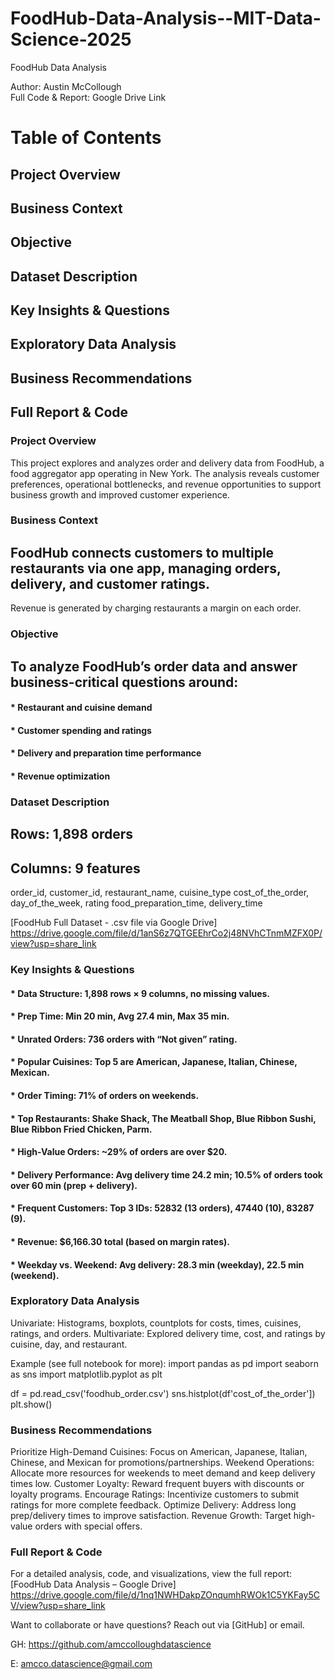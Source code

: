# FoodHub-Data-Analysis--MIT-Data-Science-2025

FoodHub Data Analysis

Author: Austin McCollough  
Full Code & Report: Google Drive Link

# Table of Contents

## Project Overview
## Business Context
## Objective
## Dataset Description
## Key Insights & Questions
## Exploratory Data Analysis
## Business Recommendations
## Full Report & Code

### Project Overview

This project explores and analyzes order and delivery data from FoodHub, a food aggregator app operating in New York. The analysis reveals customer preferences, operational bottlenecks, and revenue opportunities to support business growth and improved customer experience.

### Business Context

## FoodHub connects customers to multiple restaurants via one app, managing orders, delivery, and customer ratings.
Revenue is generated by charging restaurants a margin on each order.

### Objective

## To analyze FoodHub’s order data and answer business-critical questions around:
#### * Restaurant and cuisine demand
#### * Customer spending and ratings
#### * Delivery and preparation time performance
#### * Revenue optimization

### Dataset Description

## Rows: 1,898 orders
## Columns: 9 features
  order_id, customer_id, restaurant_name, cuisine_type
  cost_of_the_order, day_of_the_week, rating
  food_preparation_time, delivery_time

  [FoodHub Full Dataset - .csv file via Google Drive]
https://drive.google.com/file/d/1anS6z7QTGEEhrCo2j48NVhCTnmMZFX0P/view?usp=share_link

### Key Insights & Questions

#### * Data Structure: 1,898 rows × 9 columns, no missing values.
#### * Prep Time: Min 20 min, Avg 27.4 min, Max 35 min.
#### * Unrated Orders: 736 orders with “Not given” rating.
#### * Popular Cuisines: Top 5 are American, Japanese, Italian, Chinese, Mexican.
#### * Order Timing: 71% of orders on weekends.
#### * Top Restaurants: Shake Shack, The Meatball Shop, Blue Ribbon Sushi, Blue Ribbon Fried Chicken, Parm.
#### * High-Value Orders: ~29% of orders are over $20.
#### * Delivery Performance: Avg delivery time 24.2 min; 10.5% of orders took over 60 min (prep + delivery).
#### * Frequent Customers: Top 3 IDs: 52832 (13 orders), 47440 (10), 83287 (9).
#### * Revenue: $6,166.30 total (based on margin rates).
#### * Weekday vs. Weekend: Avg delivery: 28.3 min (weekday), 22.5 min (weekend).

### Exploratory Data Analysis

Univariate: Histograms, boxplots, countplots for costs, times, cuisines, ratings, and orders.
Multivariate: Explored delivery time, cost, and ratings by cuisine, day, and restaurant.

Example (see full notebook for more):
import pandas as pd
import seaborn as sns
import matplotlib.pyplot as plt

df = pd.read_csv('foodhub_order.csv')
sns.histplot(df'cost_of_the_order'])
plt.show()

### Business Recommendations

Prioritize High-Demand Cuisines: Focus on American, Japanese, Italian, Chinese, and Mexican for promotions/partnerships.
Weekend Operations: Allocate more resources for weekends to meet demand and keep delivery times low.
Customer Loyalty: Reward frequent buyers with discounts or loyalty programs.
Encourage Ratings: Incentivize customers to submit ratings for more complete feedback.
Optimize Delivery: Address long prep/delivery times to improve satisfaction.
Revenue Growth: Target high-value orders with special offers.

### Full Report & Code

For a detailed analysis, code, and visualizations, view the full report:  
[FoodHub Data Analysis – Google Drive]
https://drive.google.com/file/d/1nq1NWHDakpZOnqumhRWOk1C5YKFay5CV/view?usp=share_link


Want to collaborate or have questions? Reach out via [GitHub] or email.

GH: https://github.com/amccolloughdatascience

E: amcco.datascience@gmail.com
